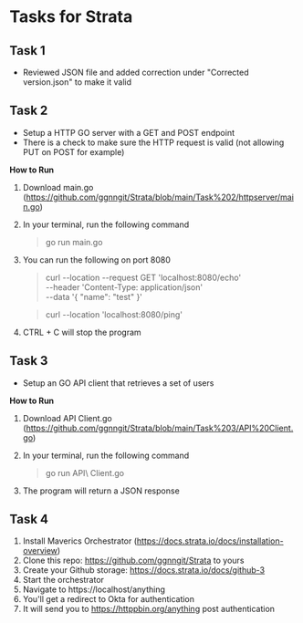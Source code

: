 # Tasks for Strata
## Task 1
* Reviewed JSON file and added correction under "Corrected version.json" to make it valid

## Task 2
* Setup a HTTP GO server with a GET and POST endpoint
* There is a check to make sure the HTTP request is valid (not allowing PUT on POST for example)

**How to Run**  
1. Download main.go (https://github.com/ggnngit/Strata/blob/main/Task%202/httpserver/main.go)
2. In your terminal, run the following command
   > go run main.go
3. You can run the following on port 8080
   > curl --location --request GET 'localhost:8080/echo' \
      --header 'Content-Type: application/json' \
      --data '{
        "name": "test"
      }'
   
   >curl --location 'localhost:8080/ping'
4. CTRL + C will stop the program
## Task 3
* Setup an GO API client that retrieves a set of users

**How to Run**  
1. Download API Client.go (https://github.com/ggnngit/Strata/blob/main/Task%203/API%20Client.go)
2. In your terminal, run the following command
   > go run API\ Client.go
   
3. The program will return a JSON response

## Task 4
1. Install Maverics Orchestrator (https://docs.strata.io/docs/installation-overview)
2. Clone this repo: https://github.com/ggnngit/Strata to yours
3. Create your Github storage: https://docs.strata.io/docs/github-3
4. Start the orchestrator
5. Navigate to https://localhost/anything
6. You'll get a redirect to Okta for authentication
7. It will send you to https://httppbin.org/anything post authentication

